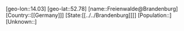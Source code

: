 ﻿---
location: [52.78,14.03]
type: City
tags:
- geo/City


SpocWebEntityId: 30256
isDeleted: false
confidential: public

---
[geo-lon::14.03]
[geo-lat::52.78]
[name::Freienwalde@Brandenburg]
[Country::[[Germany]]]
[State:[[../../Brandenburg]]]]
[Population::]
[Unknown::]

